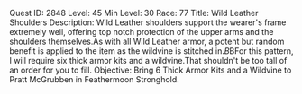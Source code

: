 Quest ID: 2848
Level: 45
Min Level: 30
Race: 77
Title: Wild Leather Shoulders
Description: Wild Leather shoulders support the wearer's frame extremely well, offering top notch protection of the upper arms and the shoulders themselves.As with all Wild Leather armor, a potent but random benefit is applied to the item as the wildvine is stitched in.$B$BFor this pattern, I will require six thick armor kits and a wildvine.That shouldn't be too tall of an order for you to fill.
Objective: Bring 6 Thick Armor Kits and a Wildvine to Pratt McGrubben in Feathermoon Stronghold.
